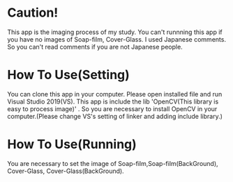 # Caution!
This app is the imaging process of my study.
You can't runnning this app if you have no images of Soap-film, Cover-Glass.
I used Japanese comments. So you can't read comments if you are not Japanese people.
# How To Use(Setting)
You can clone this app in your computer. Please open installed file and run Visual Studio 2019(VS). This app is include the lib 'OpenCV(This library is easy to process image)' . So you are necessary to install OpenCV in your computer.(Please change VS's setting of linker and adding include library.)

# How To Use(Running)
You are necessary to set the image of Soap-film,Soap-film(BackGround), Cover-Glass, Cover-Glass(BackGround).
